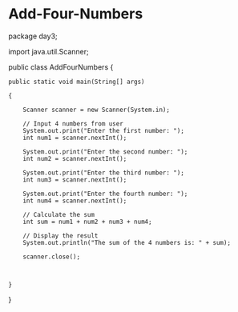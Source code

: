 # Add-Four-Numbers

package day3;

import java.util.Scanner;

public class AddFourNumbers {

	public static void main(String[] args)
	
	{

		Scanner scanner = new Scanner(System.in);

        // Input 4 numbers from user
        System.out.print("Enter the first number: ");
        int num1 = scanner.nextInt();

        System.out.print("Enter the second number: ");
        int num2 = scanner.nextInt();

        System.out.print("Enter the third number: ");
        int num3 = scanner.nextInt();

        System.out.print("Enter the fourth number: ");
        int num4 = scanner.nextInt();

        // Calculate the sum
        int sum = num1 + num2 + num3 + num4;

        // Display the result
        System.out.println("The sum of the 4 numbers is: " + sum);

        scanner.close();
  
		
		
	}

}
